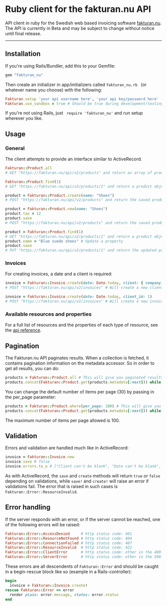 Ruby client for the fakturan.nu API
==============================

API client in ruby for the Swedish web based invoicing software [fakturan.nu](https://www.fakturan.nu). The API is currently in Beta and may be subject to change without notice until final release.

---

## Installation

If you're using Rails/Bundler, add this to your Gemfile:

```ruby
gem "fakturan_nu"
```

Then create an initializer in app/initializers called  ``` fakturan_nu.rb  ``` (or whatever name you choose) with the following:

```ruby
Fakturan.setup 'your api username here', 'your api key/password here'
Fakturan.use_sandbox = true # Should be true during development/testing and false in production.
```

If you're not using Rails, just ``` require 'fakturan_nu'``` and run setup wherever you like.

## Usage

### General

The client attempts to provide an interface similar to ActiveRecord.

```ruby
Fakturan::Product.all
# GET "https://fakturan.nu/api/v2/products" and return an array of product objects

Fakturan::Product.find(1)
# GET "https://fakturan.nu/api/v2/products/1" and return a product object

product = Fakturan::Product.create(name: "Shoes")
# POST "https://fakturan.nu/api/v2/products" and return the saved product object

product = Fakturan::Product.new(name: "Shoes")
product.tax = 12
product.save
# POST "https://fakturan.nu/api/v2/products" and return the saved product object

product = Fakturan::Product.find(1)
# GET "https://fakturan.nu/api/v2/products/1" and return a product object
product.name = "Blue suede shoes" # Update a property
product.save
# PUT "https://fakturan.nu/api/v2/products/1" and return the updated product object
```

### Invoices

For creating invoices, a date and a client is required:
```ruby
invoice = Fakturan::Invoice.create(date: Date.today, client: { company: "Acme Inc" })
# POST "https://fakturan.nu/api/v2/invoices" # Will create a new client + invoice

invoice = Fakturan::Invoice.create(date: Date.today, client_id: 1)
# POST "https://fakturan.nu/api/v2/invoices" # Will create a new invoice for client with id: 1

```

### Available resources and properties

For a full list of resources and the properties of each type of resource, see the [api reference](https://sandbox.fakturan.nu/apidocs). 

## Pagination

The Fakturan.nu API paginates results. When a collection is fetched, it contains pagination information on the metadata accessor. So in order to get all results, you can do:

```ruby
products = Fakturan::Product.all # This will give you paginated results of 30 items per page by default
products.concat(Fakturan::Product.get(products.metadata[:next])) while products.metadata[:next]
```

You can change the default number of items per page (30) by passing in the per_page parameter:

```ruby
products = Fakturan::Product.where(per_page: 100) # This will give you paginated results of 100 items per page
products.concat(Fakturan::Product.get(products.metadata[:next])) while products.metadata[:next]
```

The maximum number of items per page allowed is 100.

## Validation

Errors and validation are handled much like in ActiveRecord:

```ruby
invoice = Fakturan::Invoice.new
invoice.save # false
invoice.errors.to_a # ["Client can't be blank", "Date can't be blank", "Date is invalid"]
```

As with ActiveRecord, the ``` save ``` and ``` create ``` methods will return ``` true ``` or ``` false ``` depending on validations, while  ``` save! ``` and ``` create! ``` will raise an error if validations fail. The error that is raised in such cases is ``` Fakturan::Error::ResourceInvalid ```.

## Error handling

If the server responds with an error, or if the server cannot be reached, one of the following errors will be raised:

```ruby
Fakturan::Error::AccessDenied     # http status code: 401
Fakturan::Error::ResourceNotFound # http status code: 404
Fakturan::Error::ConnectionFailed # http status code: 407
Fakturan::Error::ResourceInvalid  # http status code: 422
Fakturan::Error::ClientError      # http status code: other in the 400-499 range
Fakturan::Error::ServerError      # http status code: other in the 500-599 range
```

These errors are all descendents of ```Fakturan::Error``` and should be caught in a begin-rescue block like so (example in a Rails-controller):

```ruby
begin
  invoice = Fakturan::Invoice.create!
rescue Fakturan::Error => error
  render plain: error.message, status: error.status
end
```

